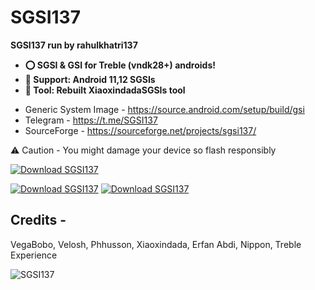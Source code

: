 # SGSI137
<b>SGSI137 run by rahulkhatri137
* ⭕ SGSI & GSI for Treble (vndk28+) androids!
* 🌟 Support: Android 11,12 SGSIs
* 🔘 Tool: Rebuilt XiaoxindadaSGSIs tool
</b>

* Generic System Image - https://source.android.com/setup/build/gsi
* Telegram - https://t.me/SGSI137
* SourceForge - https://sourceforge.net/projects/sgsi137/


⚠️ Caution - You might damage your device so flash responsibly

[![Download SGSI137](https://a.fsdn.com/con/app/sf-download-button)](https://sourceforge.net/projects/sgsi137/files/latest/download)

[![Download SGSI137](https://img.shields.io/sourceforge/dt/sgsi137.svg)](https://sourceforge.net/projects/sgsi137/files/latest/download)
[![Download SGSI137](https://img.shields.io/sourceforge/dm/sgsi137.svg)](https://sourceforge.net/projects/sgsi137/files/latest/download)
## Credits -
VegaBobo, Velosh, Phhusson, Xiaoxindada,
Erfan Abdi, Nippon, Treble Experience

![SGSI137](https://sourceforge.net/cdn/syndication/badge_img/3464365/oss-rising-star-white?achievement=oss-rising-star&r=https://sourceforge.net/p/sgsi137/admin/files-sf/badges)
